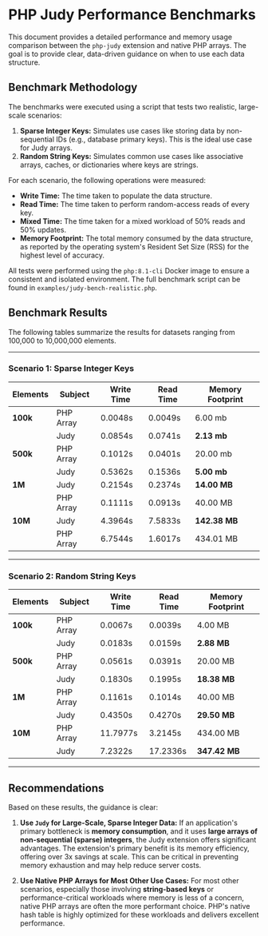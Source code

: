 # PHP Judy Performance Benchmarks

This document provides a detailed performance and memory usage comparison between the `php-judy` extension and native PHP arrays. The goal is to provide clear, data-driven guidance on when to use each data structure.

## Benchmark Methodology

The benchmarks were executed using a script that tests two realistic, large-scale scenarios:

1.  **Sparse Integer Keys:** Simulates use cases like storing data by non-sequential IDs (e.g., database primary keys). This is the ideal use case for Judy arrays.
2.  **Random String Keys:** Simulates common use cases like associative arrays, caches, or dictionaries where keys are strings.

For each scenario, the following operations were measured:
*   **Write Time:** The time taken to populate the data structure.
*   **Read Time:** The time taken to perform random-access reads of every key.
*   **Mixed Time:** The time taken for a mixed workload of 50% reads and 50% updates.
*   **Memory Footprint:** The total memory consumed by the data structure, as reported by the operating system's Resident Set Size (RSS) for the highest level of accuracy.

All tests were performed using the `php:8.1-cli` Docker image to ensure a consistent and isolated environment. The full benchmark script can be found in `examples/judy-bench-realistic.php`.

## Benchmark Results

The following tables summarize the results for datasets ranging from 100,000 to 10,000,000 elements.

---

### **Scenario 1: Sparse Integer Keys**

| Elements     | Subject   | Write Time | Read Time | Memory Footprint  |
|--------------|-----------|------------|-----------|-------------------|
| **100k**     | PHP Array | 0.0048s    | 0.0049s   | 6.00 mb           |
|              | Judy      | 0.0854s    | 0.0741s   | **2.13 mb**       |
| **500k**     | PHP Array | 0.1012s    | 0.0401s   | 20.00 mb          |
|              | Judy      | 0.5362s    | 0.1536s   | **5.00 mb**       |
| **1M**       | Judy      | 0.2154s    | 0.2374s   | **14.00 MB**      |
|              | PHP Array | 0.1111s    | 0.0913s   | 40.00 MB          |
| **10M**      | Judy      | 4.3964s    | 7.5833s   | **142.38 MB**     |
|              | PHP Array | 6.7544s    | 1.6017s   | 434.01 MB         |

---

### **Scenario 2: Random String Keys**

| Elements     | Subject   | Write Time | Read Time | Memory Footprint  |
|--------------|-----------|------------|-----------|-------------------|
| **100k**     | PHP Array | 0.0067s    | 0.0039s   | 4.00 MB           |
|              | Judy      | 0.0183s    | 0.0159s   | **2.88 MB**       |
| **500k**     | PHP Array | 0.0561s    | 0.0391s   | 20.00 MB          |
|              | Judy      | 0.1830s    | 0.1995s   | **18.38 MB**      |
| **1M**       | PHP Array | 0.1161s    | 0.1014s   | 40.00 MB          |
|              | Judy      | 0.4350s    | 0.4270s   | **29.50 MB**      |
| **10M**      | PHP Array | 11.7977s   | 3.2145s   | 434.00 MB         |
|              | Judy      | 7.2322s    | 17.2336s  | **347.42 MB**     |

---

## Recommendations

Based on these results, the guidance is clear:

1.  **Use `Judy` for Large-Scale, Sparse Integer Data:** If an application's primary bottleneck is **memory consumption**, and it uses **large arrays of non-sequential (sparse) integers**, the Judy extension offers significant advantages. The extension's primary benefit is its memory efficiency, offering over 3x savings at scale. This can be critical in preventing memory exhaustion and may help reduce server costs.

2.  **Use Native PHP Arrays for Most Other Use Cases:** For most other scenarios, especially those involving **string-based keys** or performance-critical workloads where memory is less of a concern, native PHP arrays are often the more performant choice. PHP's native hash table is highly optimized for these workloads and delivers excellent performance.
